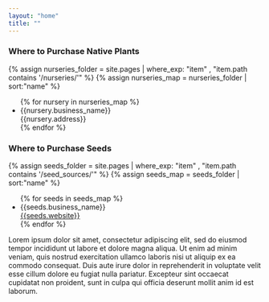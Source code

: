 ```yaml
---
layout: "home"
title: ""
---
```

<div class="nurseries">
<h3>Where to Purchase Native Plants</h3>

{% assign nurseries_folder = site.pages | where_exp: "item" , "item.path contains '/nurseries/'" %}
{% assign nurseries_map = nurseries_folder | sort:"name" %}

<ul>
{% for nursery in nurseries_map %}
<li>{{nursery.business_name}}
<br/>
{{nursery.address}}
</li>
{% endfor %}
</ul>
</div>

<div class="nurseries">
<h3>Where to Purchase Seeds</h3>

{% assign seeds_folder = site.pages | where_exp: "item" , "item.path contains '/seed_sources/'" %}
{% assign seeds_map = seeds_folder | sort:"name" %}

<ul>
{% for seeds in seeds_map %}
<li>{{seeds.business_name}}
<br/>
<a href="{{seeds.website}}" target="_blank">{{seeds.website}}</a>
</li>
{% endfor %}
</ul>
</div>

Lorem ipsum dolor sit amet, consectetur adipiscing elit, sed do eiusmod tempor incididunt ut labore et dolore magna aliqua. Ut enim ad minim veniam, quis nostrud exercitation ullamco laboris nisi ut aliquip ex ea commodo consequat. Duis aute irure dolor in reprehenderit in voluptate velit esse cillum dolore eu fugiat nulla pariatur. Excepteur sint occaecat cupidatat non proident, sunt in culpa qui officia deserunt mollit anim id est laborum. 
